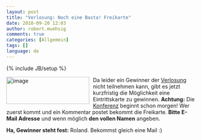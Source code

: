 ```yaml
---
layout: post
title: "Verlosung: Noch eine Basta! Freikarte"
date: 2010-09-20 12:03
author: robert.muehsig
comments: true
categories: [Allgemein]
tags: []
language: de
---
```

{% include JB/setup %}
<p><a href="{{BASE_PATH}}/assets/wp-images-de/image1055.png"><img style="border-bottom: 0px; border-left: 0px; margin: 0px 10px 0px 0px; display: inline; border-top: 0px; border-right: 0px" title="image" border="0" alt="image" align="left" src="{{BASE_PATH}}/assets/wp-images-de/image_thumb237.png" width="219" height="72" /></a> </p>  <p></p>  <p>Da leider ein Gewinner der <a href="{{BASE_PATH}}/2010/09/13/verlosung-2-freikarten-fr-die-basta/">Verlosung</a> nicht teilnehmen kann, gibt es jetzt kurzfristig die Möglichkeit eine Eintrittskarte zu gewinnen. <strong>Achtung:</strong> Die <a href="http://basta.net/">Konferenz</a> beginnt schon morgen! Wer zuerst kommt und ein Kommentar postet bekommt die Freikarte. <strong>Bitte E-Mail Adresse</strong> und wenn möglich <strong>den vollen Namen</strong> angeben.</p>  <p><strong>Ha, Gewinner steht fest:</strong> Roland. Bekommst gleich eine Mail :)</p>
